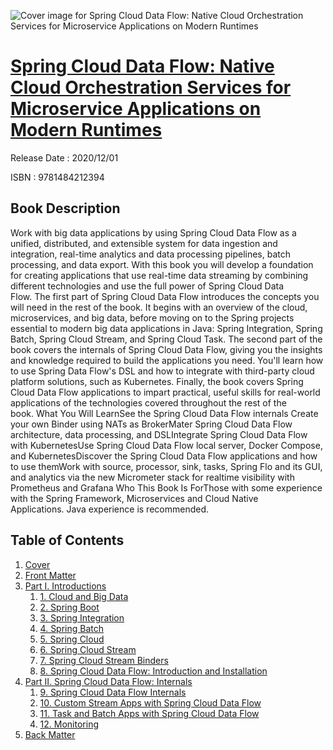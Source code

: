 ![Cover image for Spring Cloud Data Flow: Native Cloud Orchestration Services for Microservice Applications on Modern Runtimes](https://imgdetail.ebookreading.net/cover/cover/202109/EB9781484212394.jpg)

[Spring Cloud Data Flow: Native Cloud Orchestration Services for Microservice Applications on Modern Runtimes](https://ebookreading.net/view/book/Spring+Cloud+Data+Flow%3A+Native+Cloud+Orchestration+Services+for+Microservice+Applications+on+Modern+Runtimes-EB9781484212394_1.html "Spring Cloud Data Flow: Native Cloud Orchestration Services for Microservice Applications on Modern Runtimes")
====================================================================================================================

Release Date : 2020/12/01

ISBN : 9781484212394

Book Description
-----------------

Work with big data applications by using Spring Cloud Data Flow as a unified, distributed, and extensible system for data ingestion and integration, real-time analytics and data processing pipelines, batch processing, and data export. With this book you will develop a foundation for creating applications that use real-time data streaming by combining different technologies and use the full power of Spring Cloud Data Flow.&nbsp;The first part of Spring Cloud Data Flow introduces the concepts you will need in the rest of the book. It begins with an overview of the cloud, microservices, and big data, before moving on to the Spring projects essential to modern big data applications in Java: Spring Integration, Spring Batch, Spring Cloud Stream, and Spring Cloud Task. The second part of the book covers the internals of Spring Cloud Data Flow, giving you the insights and knowledge required to build the applications you need. You'll learn how to use Spring Data Flow's DSL and how to integrate with third-party cloud platform solutions, such as Kubernetes.&nbsp;Finally, the book covers Spring Cloud Data Flow applications to impart practical, useful skills for real-world applications of the technologies covered throughout the rest of the book.&nbsp;What You Will LearnSee the Spring Cloud Data Flow internals&nbsp;Create your own Binder using NATs as BrokerMater Spring Cloud Data Flow architecture, data processing, and DSLIntegrate Spring Cloud Data Flow with KubernetesUse Spring Cloud Data Flow local server, Docker Compose, and KubernetesDiscover the Spring Cloud Data Flow applications and how to use themWork with source, processor, sink, tasks, Spring Flo and its GUI, and analytics via the new Micrometer stack for realtime visibility with Prometheus and Grafana&nbsp;Who This Book Is ForThose with some experience with the Spring Framework, Microservices and Cloud Native Applications.&nbsp;Java experience is recommended.&nbsp; &nbsp; &nbsp;

Table of Contents
-----------------

1. [Cover](https://ebookreading.net/view/book/Spring+Cloud+Data+Flow%3A+Native+Cloud+Orchestration+Services+for+Microservice+Applications+on+Modern+Runtimes-EB9781484212394_1.html)
1. [Front Matter](https://ebookreading.net/view/book/Spring+Cloud+Data+Flow%3A+Native+Cloud+Orchestration+Services+for+Microservice+Applications+on+Modern+Runtimes-EB9781484212394_2.html)
1. [Part I. Introductions](https://ebookreading.net/view/book/Spring+Cloud+Data+Flow%3A+Native+Cloud+Orchestration+Services+for+Microservice+Applications+on+Modern+Runtimes-EB9781484212394_3.html)
    1. [1.&nbsp;Cloud and Big Data](https://ebookreading.net/view/book/Spring+Cloud+Data+Flow%3A+Native+Cloud+Orchestration+Services+for+Microservice+Applications+on+Modern+Runtimes-EB9781484212394_4.html)
    1. [2.&nbsp;Spring Boot](https://ebookreading.net/view/book/Spring+Cloud+Data+Flow%3A+Native+Cloud+Orchestration+Services+for+Microservice+Applications+on+Modern+Runtimes-EB9781484212394_5.html)
    1. [3.&nbsp;Spring Integration](https://ebookreading.net/view/book/Spring+Cloud+Data+Flow%3A+Native+Cloud+Orchestration+Services+for+Microservice+Applications+on+Modern+Runtimes-EB9781484212394_6.html)
    1. [4.&nbsp;Spring Batch](https://ebookreading.net/view/book/Spring+Cloud+Data+Flow%3A+Native+Cloud+Orchestration+Services+for+Microservice+Applications+on+Modern+Runtimes-EB9781484212394_7.html)
    1. [5.&nbsp;Spring Cloud](https://ebookreading.net/view/book/Spring+Cloud+Data+Flow%3A+Native+Cloud+Orchestration+Services+for+Microservice+Applications+on+Modern+Runtimes-EB9781484212394_8.html)
    1. [6.&nbsp;Spring Cloud Stream](https://ebookreading.net/view/book/Spring+Cloud+Data+Flow%3A+Native+Cloud+Orchestration+Services+for+Microservice+Applications+on+Modern+Runtimes-EB9781484212394_9.html)
    1. [7.&nbsp;Spring Cloud Stream Binders](https://ebookreading.net/view/book/Spring+Cloud+Data+Flow%3A+Native+Cloud+Orchestration+Services+for+Microservice+Applications+on+Modern+Runtimes-EB9781484212394_10.html)
    1. [8.&nbsp;Spring Cloud Data Flow: Introduction and Installation](https://ebookreading.net/view/book/Spring+Cloud+Data+Flow%3A+Native+Cloud+Orchestration+Services+for+Microservice+Applications+on+Modern+Runtimes-EB9781484212394_11.html)
1. [Part II. Spring Cloud Data Flow: Internals](https://ebookreading.net/view/book/Spring+Cloud+Data+Flow%3A+Native+Cloud+Orchestration+Services+for+Microservice+Applications+on+Modern+Runtimes-EB9781484212394_12.html)
    1. [9.&nbsp;Spring Cloud Data Flow Internals](https://ebookreading.net/view/book/Spring+Cloud+Data+Flow%3A+Native+Cloud+Orchestration+Services+for+Microservice+Applications+on+Modern+Runtimes-EB9781484212394_13.html)
    1. [10.&nbsp;Custom Stream Apps with Spring Cloud Data Flow](https://ebookreading.net/view/book/Spring+Cloud+Data+Flow%3A+Native+Cloud+Orchestration+Services+for+Microservice+Applications+on+Modern+Runtimes-EB9781484212394_14.html)
    1. [11.&nbsp;Task and Batch Apps with Spring Cloud Data Flow](https://ebookreading.net/view/book/Spring+Cloud+Data+Flow%3A+Native+Cloud+Orchestration+Services+for+Microservice+Applications+on+Modern+Runtimes-EB9781484212394_15.html)
    1. [12.&nbsp;Monitoring](https://ebookreading.net/view/book/Spring+Cloud+Data+Flow%3A+Native+Cloud+Orchestration+Services+for+Microservice+Applications+on+Modern+Runtimes-EB9781484212394_16.html)
1. [Back Matter](https://ebookreading.net/view/book/Spring+Cloud+Data+Flow%3A+Native+Cloud+Orchestration+Services+for+Microservice+Applications+on+Modern+Runtimes-EB9781484212394_17.html)
